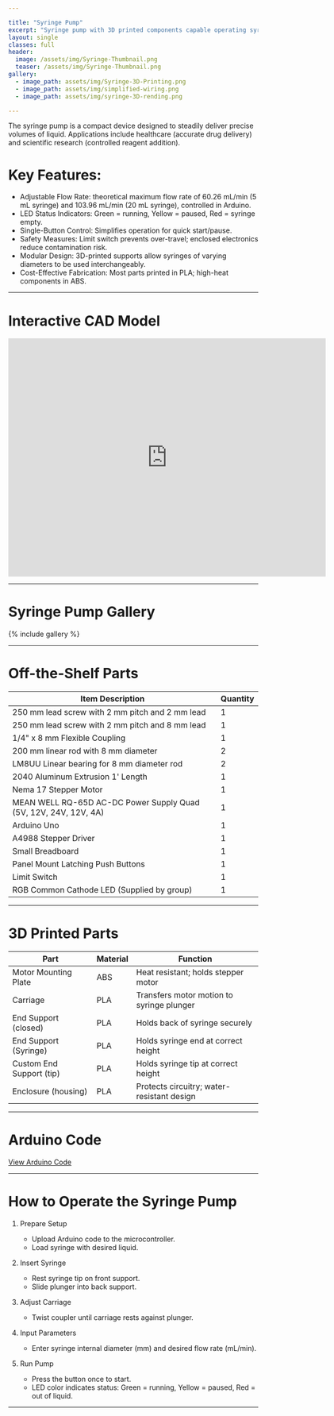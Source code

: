 ```yaml
---

title: "Syringe Pump"
excerpt: "Syringe pump with 3D printed components capable operating syringes of varying size at varying flow rates"
layout: single
classes: full
header:
  image: /assets/img/Syringe-Thumbnail.png
  teaser: /assets/img/Syringe-Thumbnail.png
gallery:
  - image_path: assets/img/Syringe-3D-Printing.png
  - image_path: assets/img/simplified-wiring.png
  - image_path: assets/img/syringe-3D-rending.png

---
```


The syringe pump is a compact device designed to steadily deliver precise volumes of liquid. Applications include healthcare (accurate drug delivery) and scientific research (controlled reagent addition).  

# Key Features:

* Adjustable Flow Rate: theoretical maximum flow rate of 60.26 mL/min (5 mL syringe) and 103.96 mL/min (20 mL syringe), controlled in Arduino.  
* LED Status Indicators: Green = running, Yellow = paused, Red = syringe empty.  
* Single-Button Control: Simplifies operation for quick start/pause.  
* Safety Measures: Limit switch prevents over-travel; enclosed electronics reduce contamination risk. 
* Modular Design: 3D-printed supports allow syringes of varying diameters to be used interchangeably. 
* Cost-Effective Fabrication: Most parts printed in PLA; high-heat components in ABS.  

---

# Interactive CAD Model

<iframe src="https://vanderbilt643.autodesk360.com/shares/public/SH512d4QTec90decfa6e046d047d8a8a1c5f?mode=embed" width="640" height="480" allowfullscreen="true" webkitallowfullscreen="true" mozallowfullscreen="true"  frameborder="0"></iframe>

---

# Syringe Pump Gallery

{% include gallery %}

---

# Off-the-Shelf Parts

| Item Description                                                | Quantity |
|-----------------------------------------------------------------|----------|
| 250 mm lead screw with 2 mm pitch and 2 mm lead                 | 1        |
| 250 mm lead screw with 2 mm pitch and 8 mm lead                 | 1        |
| 1/4" x 8 mm Flexible Coupling                                   | 1        |
| 200 mm linear rod with 8 mm diameter                            | 2        |
| LM8UU Linear bearing for 8 mm diameter rod                      | 2        |
| 2040 Aluminum Extrusion 1' Length                               | 1        |
| Nema 17 Stepper Motor                                           | 1        |
| MEAN WELL RQ-65D AC-DC Power Supply Quad (5V, 12V, 24V, 12V, 4A)| 1        |
| Arduino Uno                                                     | 1        |
| A4988 Stepper Driver                                            | 1        |
| Small Breadboard                                                | 1        |
| Panel Mount Latching Push Buttons                               | 1        |
| Limit Switch                                                    | 1        |
| RGB Common Cathode LED (Supplied by group)                      | 1        |

---

# 3D Printed Parts

| Part                      | Material | Function                                       |
|---------------------------|----------|------------------------------------------------|
| Motor Mounting Plate      | ABS      | Heat resistant; holds stepper motor            |
| Carriage                  | PLA      | Transfers motor motion to syringe plunger      |
| End Support (closed)      | PLA      | Holds back of syringe securely                 |
| End Support (Syringe)     | PLA      | Holds syringe end at correct height            |
| Custom End Support (tip)  | PLA      | Holds syringe tip at correct height            |
| Enclosure (housing)       | PLA      | Protects circuitry; water-resistant design     |

---

# Arduino Code

[View Arduino Code](https://ava-hatfield.github.io/assets/Arduino_Syringe_Pump_Code.ino)

---

# How to Operate the Syringe Pump

1. Prepare Setup  
   * Upload Arduino code to the microcontroller.  
   * Load syringe with desired liquid.  

2. Insert Syringe  
   * Rest syringe tip on front support.  
   * Slide plunger into back support.  

3. Adjust Carriage  
   * Twist coupler until carriage rests against plunger.  

4. Input Parameters  
   * Enter syringe internal diameter (mm) and desired flow rate (mL/min).  

5. Run Pump  
   * Press the button once to start.  
   * LED color indicates status: Green = running, Yellow = paused, Red = out of liquid.  

---

